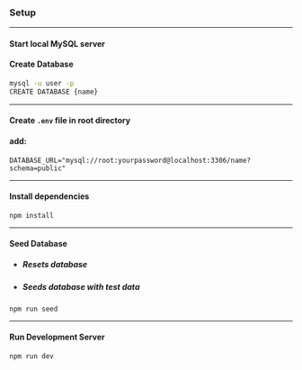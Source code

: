 

### Setup

---

#### Start local MySQL server

#### Create Database
```bash
mysql -u user -p
CREATE DATABASE {name}
```

---

#### Create `.env` file in root directory

#### add: 
```env
DATABASE_URL="mysql://root:yourpassword@localhost:3306/name?schema=public"
```

---

#### Install dependencies

```
npm install
```

---

#### Seed Database
- ##### Resets database
- ##### Seeds database with test data
```
npm run seed
```

---

#### Run Development Server

```
npm run dev
```
